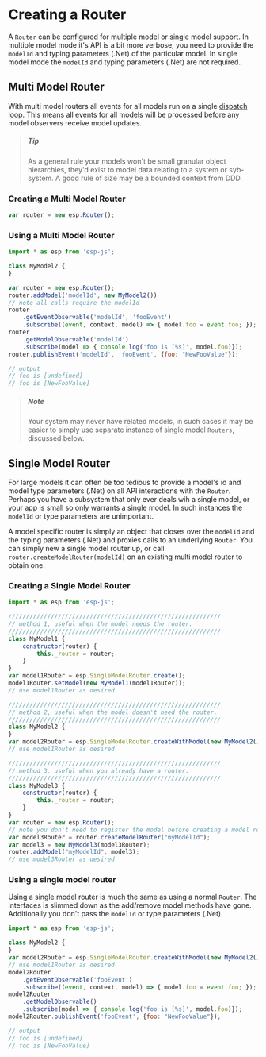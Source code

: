 # Creating a Router

A `Router` can be configured for multiple model or single model support.
In multiple model mode it's API is a bit more verbose, you need to provide the `modelId` and typing parameters (.Net) of the particular model.
In single model mode the `modelId` and typing parameters (.Net) are not required.

## Multi Model Router
With multi model routers all events for all models run on a single [dispatch loop](../router-api/dispatch-loop.md).
This means all events for all models will be processed before any model observers receive model updates.

> ##### Tip
> As a general rule your models won't be small granular object hierarchies, they'd exist to model data relating to a system or syb-system.
> A good rule of size may be a bounded context from DDD.

### Creating a Multi Model Router

``` js
var router = new esp.Router();
```

### Using a Multi Model Router

``` js
import * as esp from 'esp-js';

class MyModel2 {
}

var router = new esp.Router();
router.addModel('modelId', new MyModel2())
// note all calls require the modelId
router
    .getEventObservable('modelId', 'fooEvent')
    .subscribe((event, context, model) => { model.foo = event.foo; });
router
    .getModelObservable('modelId')
    .subscribe(model => { console.log('foo is [%s]', model.foo)});
router.publishEvent('modelId', 'fooEvent', {foo: "NewFooValue"});

// output
// foo is [undefined]
// foo is [NewFooValue]
```

> ##### Note
> Your system may never have related models, in such cases it may be easier to simply use separate instance of single model `Routers`, discussed below.

<a name="single-vs-multi-model-router"></a>

## Single Model Router
For large models it can often be too tedious to provide a model's id and model type parameters (.Net) on all API interactions with the `Router`.
Perhaps you have a subsystem that only ever deals wih a single model, or your app is small so only warrants a single model.
In such instances the `modelId` or type parameters are unimportant.

A model specific router is simply an object that closes over the `modelId` and the typing parameters (.Net) and proxies calls to an underlying `Router`.
You can simply new a single model router up, or call `router.createModelRouter(modelId)` on an existing multi model router to obtain one.

### Creating a Single Model Router

``` js
import * as esp from 'esp-js';

////////////////////////////////////////////////////////////
// method 1, useful when the model needs the router.
////////////////////////////////////////////////////////////
class MyModel1 {
    constructor(router) {
        this._router = router;
    }
}
var model1Router = esp.SingleModelRouter.create();
model1Router.setModel(new MyModel1(model1Router));
// use model1Router as desired

////////////////////////////////////////////////////////////
// method 2, useful when the model doesn't need the router.
////////////////////////////////////////////////////////////
class MyModel2 {
}
var model2Router = esp.SingleModelRouter.createWithModel(new MyModel2());
// use model1Router as desired

////////////////////////////////////////////////////////////
// method 3, useful when you already have a router.
////////////////////////////////////////////////////////////
class MyModel3 {
    constructor(router) {
        this._router = router;
    }
}
var router = new esp.Router();
// note you don't need to register the model before creating a model router
var model3Router = router.createModelRouter("myModelId");
var model3 = new MyModel3(model3Router);
router.addModel("myModelId", model3);
// use model3Router as desired
```

### Using a single model router
Using a single model router is much the same as using a normal `Router`.
The interfaces is slimmed down as the add/remove model methods have gone.
Additionally you don't pass the `modelId` or type parameters (.Net).

``` js
import * as esp from 'esp-js';

class MyModel2 {
}
var model2Router = esp.SingleModelRouter.createWithModel(new MyModel2());
// use model1Router as desired
model2Router
    .getEventObservable('fooEvent')
    .subscribe((event, context, model) => { model.foo = event.foo; });
model2Router
    .getModelObservable()
    .subscribe(model => { console.log('foo is [%s]', model.foo)});
model2Router.publishEvent('fooEvent', {foo: "NewFooValue"});

// output
// foo is [undefined]
// foo is [NewFooValue]
```
